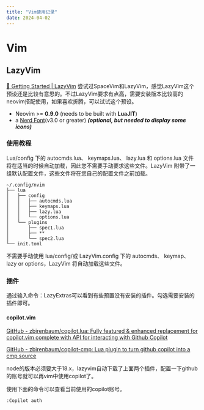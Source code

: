 ```yaml
---
title: "Vim使用记录"
date: 2024-04-02
---
```

# Vim

## LazyVim
[🚀 Getting Started | LazyVim](https://www.lazyvim.org/)
尝试过SpaceVim和LazyVim，感觉LazyVim这个预设还是比较有意思的。不过LazyVim要求有点高，需要安装版本比较高的neovim搭配使用，如果喜欢折腾，可以试试这个预设。

- Neovim >= **0.9.0** (needs to be built with **LuaJIT**)
- a [Nerd Font](https://www.nerdfonts.com/)(v3.0 or greater) **_(optional, but needed to display some icons)_**

### 使用教程
Lua/config 下的 autocmds.lua、 keymaps.lua、 lazy.lua 和 options.lua 文件将在适当的时候自动加载，因此您不需要手动要求这些文件。LazyVim 附带了一组默认配置文件，这些文件将在您自己的配置文件之前加载。

```
~/.config/nvim
├── lua
│   ├── config
│   │   ├── autocmds.lua
│   │   ├── keymaps.lua
│   │   ├── lazy.lua
│   │   └── options.lua
│   └── plugins
│       ├── spec1.lua
│       ├── **
│       └── spec2.lua
└── init.toml
```
不需要手动使用 lua/config/或 LazyVim.config 下的 autocmds、 keymap、lazy or options，LazyVim 将自动加载这些文件。

### 插件
通过输入命令：LazyExtras可以看到有些预置没有安装的插件。勾选需要安装的插件即可。

#### copilot.vim
[GitHub - zbirenbaum/copilot.lua: Fully featured & enhanced replacement for copilot.vim complete with API for interacting with Github Copilot](https://github.com/zbirenbaum/copilot.lua)

[GitHub - zbirenbaum/copilot-cmp: Lua plugin to turn github copilot into a cmp source](https://github.com/zbirenbaum/copilot-cmp)

node的版本必须要大于18.x，lazyvim自动下载了上面两个插件，配置一下github的账号就可以再vim中使用copilot了。

使用下面的命令可以查看当前使用的copilot账号。
```bash
:Copilot auth
```